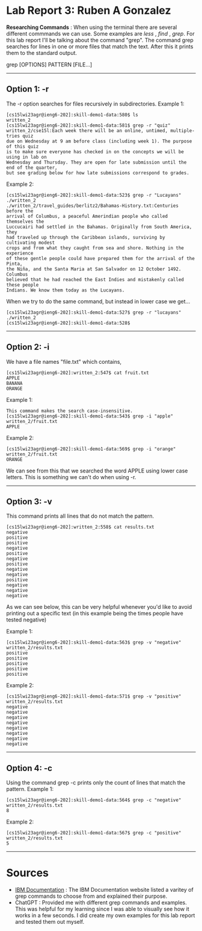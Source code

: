 # Lab Report 3: Ruben A Gonzalez
**Researching Commands** : When using the terminal there are several different commmands we can use. Some examples are *less* , *find* , *grep*.
For this lab report I'll be talking about the command "grep".
The command grep searches for lines in one or more files that match the text. After this it prints them to the standard output.

grep [OPTIONS] PATTERN [FILE...]

---
**Option 1: -r**
---
The -r option searches for files recursively in subdirectories.
Example 1:
```
[cs15lwi23agr@ieng6-202]:skill-demo1-data:580$ ls
written_2
[cs15lwi23agr@ieng6-202]:skill-demo1-data:581$ grep -r "quiz"
written_2/cse15l:Each week there will be an online, untimed, multiple-tries quiz 
due on Wednesday at 9 am before class (including week 1). The purpose of this quiz
is to make sure everyone has checked in on the concepts we will be using in lab on 
Wednesday and Thursday. They are open for late submission until the end of the quarter, 
but see grading below for how late submissions correspond to grades.
```
Example 2:
```
[cs15lwi23agr@ieng6-202]:skill-demo1-data:523$ grep -r "Lucayans" ./written_2
./written_2/travel_guides/berlitz2/Bahamas-History.txt:Centuries before the 
arrival of Columbus, a peaceful Amerindian people who called themselves the 
Luccucairi had settled in the Bahamas. Originally from South America, they 
had traveled up through the Caribbean islands, surviving by cultivating modest 
crops and from what they caught from sea and shore. Nothing in the experience 
of these gentle people could have prepared them for the arrival of the Pinta, 
the Niña, and the Santa Maria at San Salvador on 12 October 1492. Columbus 
believed that he had reached the East Indies and mistakenly called these people
Indians. We know them today as the Lucayans.
```
When we try to do the same command, but instead in lower case we get...
```
[cs15lwi23agr@ieng6-202]:skill-demo1-data:527$ grep -r "lucayans" ./written_2
[cs15lwi23agr@ieng6-202]:skill-demo1-data:528$ 
```
---
**Option 2: -i**
---
We have a file names "file.txt" which contains,
```
[cs15lwi23agr@ieng6-202]:written_2:547$ cat fruit.txt 
APPLE
BANANA
ORANGE
```
Example 1:
```
This command makes the search case-insensitive.
[cs15lwi23agr@ieng6-202]:skill-demo1-data:543$ grep -i "apple" written_2/fruit.txt
APPLE
```
Example 2:
```
[cs15lwi23agr@ieng6-202]:skill-demo1-data:569$ grep -i "orange" written_2/fruit.txt 
ORANGE
```
We can see from this that we searched the word APPLE using lower case letters. This is something we can't
do when using -r.

---
**Option 3: -v**
---
This command prints all lines that do not match the pattern.
```
[cs15lwi23agr@ieng6-202]:written_2:558$ cat results.txt 
negative
positive
positive
negative
positive
negative
positive
negative
negative
positive
negative
negative
negative
```

As we can see below, this can be very helpful whenever you'd like to avoid printing out a specific text (in this example being the times people have tested negative)

Example 1:

```
[cs15lwi23agr@ieng6-202]:skill-demo1-data:563$ grep -v "negative" written_2/results.txt 
positive
positive
positive
positive
positive
```
Example 2:
```
[cs15lwi23agr@ieng6-202]:skill-demo1-data:571$ grep -v "positive" written_2/results.txt 
negative
negative
negative
negative
negative
negative
negative
negative
```
---
**Option 4: -c**
---
Using the command grep -c prints only the count of lines that match the pattern.
Example 1:
```
[cs15lwi23agr@ieng6-202]:skill-demo1-data:564$ grep -c "negative" written_2/results.txt 
8
```
Example 2:
```
[cs15lwi23agr@ieng6-202]:skill-demo1-data:567$ grep -c "positive" written_2/results.txt 
5
```
---
# Sources 
- [IBM Documentation](https://www.ibm.com/docs/en/aix/7.2?topic=g-grep-command#grep__row-d3e144140) : The IBM Documentation website
listed a varitey of grep commands to choose from and explained their purpose.
- ChatGPT : Provided me with different grep commands and examples. This was helpful for my learning since I was able to visually see
how it works in a few seconds. I did create my own examples for this lab report and tested them out myself.
